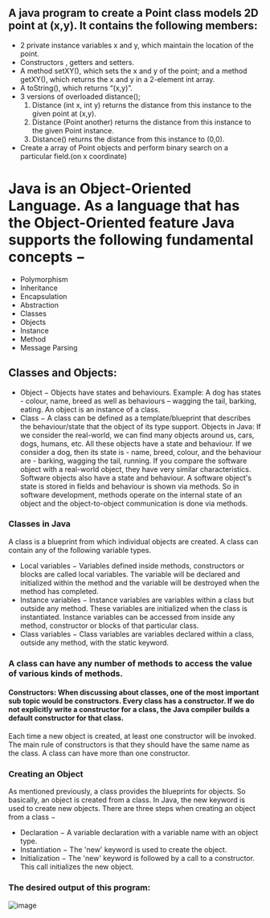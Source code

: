 ## A java program to create a Point class models 2D point at (x,y). It contains the following members:
- 2 private instance variables x and y, which maintain the location of the point.
- Constructors , getters and setters.
- A method setXY(), which sets the x and y of the point; and a method getXY(), which returns the x and y in a 2-element int array.
- A toString(), which returns “(x,y)”.
- 3 versions of overloaded distance();
   1. Distance (int x, int y) returns the distance from this instance to the given point at (x,y).
   2. Distance (Point another) returns the distance from this instance to the given Point instance.
   3. Distance() returns the distance from this instance to (0,0).
- Create a array of  Point objects and perform binary search on a particular field.(on x coordinate)

# Java is an Object-Oriented Language. As a language that has the Object-Oriented feature Java supports the following fundamental concepts −
- Polymorphism
- Inheritance
- Encapsulation
- Abstraction
- Classes
- Objects
- Instance
- Method
- Message Parsing

## Classes and Objects:
- Object − Objects have states and behaviours. Example: A dog has states - colour, name, breed as well as behaviours – wagging the tail, barking, eating. An object is an instance of a class.
- Class − A class can be defined as a template/blueprint that describes the behaviour/state that the object of its type support.
Objects in Java: If we consider the real-world, we can find many objects around us, cars, dogs, humans, etc. All these objects have a state and behaviour. If we consider a dog, then its state is - name, breed, colour, and the behaviour are - barking, wagging the tail, running. If you compare the software object with a real-world object, they have very similar characteristics. Software objects also have a state and behaviour. A software object's state is stored in fields and behaviour is shown via methods. So in software development, methods operate on the internal state of an object and the object-to-object communication is done via methods.

### Classes in Java
A class is a blueprint from which individual objects are created. A class can contain any of the following variable types.
- Local variables − Variables defined inside methods, constructors or blocks are called local variables. The variable will be declared and initialized within the method and the variable will be destroyed when the method has completed.
- Instance variables − Instance variables are variables within a class but outside any method. These variables are initialized when the class is instantiated. Instance variables can be accessed from inside any method, constructor or blocks of that particular class.
- Class variables − Class variables are variables declared within a class, outside any method, with the static keyword.

### A class can have any number of methods to access the value of various kinds of methods.
#### Constructors: When discussing about classes, one of the most important sub topic would be constructors. Every class has a constructor. If we do not explicitly write a constructor for a class, the Java compiler builds a default constructor for that class.
Each time a new object is created, at least one constructor will be invoked. The main rule of constructors is that they should have the same name as the class. A class can have more than one constructor.

### Creating an Object
As mentioned previously, a class provides the blueprints for objects. So basically, an object is created from a class. In Java, the new keyword is used to create new objects.
There are three steps when creating an object from a class −
- Declaration − A variable declaration with a variable name with an object type.
- Instantiation − The 'new' keyword is used to create the object.
- Initialization − The 'new' keyword is followed by a call to a constructor. This call initializes the new object.

### The desired output of this program:
![image](https://user-images.githubusercontent.com/26967135/115533695-9a366080-a2b4-11eb-9a3d-3237027f9d40.png)
